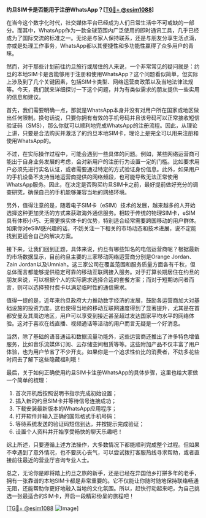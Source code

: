 **约旦SIM卡是否能用于注册WhatsApp？[[TG💪+ @esim1088](https://t.me/s/esim1088)]**

在当今这个数字化时代，社交媒体平台已经成为人们日常生活中不可或缺的一部分。而其中，WhatsApp作为一款全球范围内广泛使用的即时通讯工具，几乎已经成为了国际交流的标准之一。无论是与家人保持联系，还是与朋友分享生活点滴，亦或是处理工作事务，WhatsApp都以其便捷性和多功能性赢得了众多用户的青睐。

然而，对于那些计划前往约旦旅行或居住的人来说，一个非常常见的疑问就是：约旦的本地SIM卡是否能够用于注册和使用WhatsApp？这个问题看似简单，但实际上涉及到了几个关键因素，包括SIM卡类型、网络运营商政策以及当地法律法规等。今天，我们就来详细探讨一下这个问题，并为有类似需求的朋友提供一些实用的信息和建议。

首先，我们需要明确一点，那就是WhatsApp本身并没有对用户所在国家或地区做出任何限制。换句话说，只要你拥有有效的手机号码并且该号码可以正常接收短信验证码（SMS），那么你就可以顺利地完成WhatsApp的注册流程。因此，从理论上讲，只要是合法购买并激活了的约旦本地SIM卡，理论上是完全可以用来注册和使用WhatsApp的。

不过，在实际操作过程中，可能会遇到一些具体的问题。例如，某些网络运营商可能出于自身业务发展的考虑，会对新用户的注册行为设置一定的门槛。比如要求用户必须先进行实名认证，或者需要通过特定的方式验证身份信息。此外，如果用户的手机设备不支持当地运营商提供的网络频段，也可能导致无法正常使用WhatsApp服务。因此，在决定是否购买约旦SIM卡之前，最好提前做好充分的调查研究，确保自己的手机能够兼容当地的网络环境。

另外，值得注意的是，随着电子SIM卡（eSIM）技术的发展，越来越多的人开始选择这种更加灵活的方式来获取海外通信服务。相较于传统的物理SIM卡，eSIM具有体积小巧、无需更换实体卡的优势，特别适合经常需要跨国移动的用户群体。如果你对eSIM感兴趣的话，不妨关注一下相关的市场动态和技术进展，说不定能找到更适合自己的解决方案。

接下来，让我们回到正题，具体来说，约旦有哪些知名的电信运营商呢？根据最新的市场数据显示，目前约旦主要的三家移动网络运营商分别是Orange Jordan、Zain Jordan以及Umniah。这三家公司在覆盖范围和服务质量方面各有千秋，但总体而言都能够提供稳定可靠的移动互联网接入服务。对于打算长期居住在约旦的朋友来说，可以根据个人的实际需求选择合适的套餐方案；而对于短期访问者而言，则可以选择预付费卡以满足临时性的通信需求。

值得一提的是，近年来约旦政府大力推动数字经济的发展，鼓励各运营商加大对基础设施的投资力度。这也使得当地的移动互联网速度得到了显著提升，尤其是在首都安曼及其周边地区，用户可以享受到接近甚至超过发达国家平均水平的网络体验。这对于喜欢在线直播、视频通话等活动的用户而言无疑是一个好消息。

当然，除了基础的语音通话和数据流量功能外，这些运营商还推出了许多特色增值服务，比如音乐流媒体订阅、云存储空间租赁等等。这些附加产品不仅丰富了用户体验，也为用户节省了不少开支。如果你是一个追求性价比的消费者，不妨多花些时间去了解下这些隐藏福利哦！

最后，关于如何正确使用约旦SIM卡注册WhatsApp的具体步骤，这里也给大家做一个简单的梳理：

1. 首次开机后按照说明书指示完成初始设置；
2. 插入新的约旦SIM卡并等待信号连接成功；
3. 下载安装最新版本的WhatsApp应用程序；
4. 打开软件并输入正确的国际格式手机号码；
5. 等待系统发送的验证码短信到达，并按提示完成验证；
6. 设置个人资料并开始享受畅快的聊天乐趣吧！

综上所述，只要遵循上述方法操作，大多数情况下都能顺利完成整个过程。但如果不幸遇到了意外情况，也不要灰心丧气，可以尝试拨打客服热线寻求帮助，或者直接前往最近的营业厅咨询专业人士。

总之，无论你是即将踏上约旦之旅的新手，还是已经在异国他乡打拼多年的老手，拥有一张靠谱的本地SIM卡都是非常重要的。它不仅能让你随时随地保持联络畅通无阻，还能帮助你更好地融入当地的文化氛围。所以，赶快行动起来吧，为自己挑选一张最适合的SIM卡，开启一段精彩纷呈的旅程吧！

[[TG💪+ @esim1088](https://t.me/s/esim1088) ![Image](https://i.postimg.cc/4NQfJmqS/Snipaste-2025-05-13-00-14-12.png)]